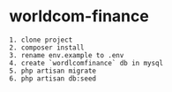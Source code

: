 # worldcom-finance

    1. clone project
    2. composer install
    3. rename env.example to .env
    4. create `wordlcomfinance` db in mysql
    5. php artisan migrate
    6. php artisan db:seed
